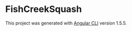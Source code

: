 # FishCreekSquash

This project was generated with [Angular CLI](https://github.com/angular/angular-cli) version 1.5.5.
